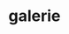 ---
layout: galerie
title: galerie
header: header--white pos-f
footer: dn
items:
    - author: Marieke van Helst
      course: Anders Kijken
      img: /assets/img/strogonoff.jpg
    - author: Willem van Garderen
      course: Vrouwenfotografie
      img: /assets/img/vermeer.jpg
    - author: Henk de Lunter
      course: Fotografie en Beeldende Kunst
      img: /assets/img/ollier.jpg
    - author: Noah Gelso
      course: Kijk mij eens!
      img: /assets/img/magnolia.jpg
    - author: Marlous Klaassen
      course: Krachtig Beeld
      img: /assets/img/haarmans.jpg
    - author: Niels Bennekom
      course: Niet Westerse Fotografie
      img: /assets/img/hult.jpg
---